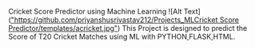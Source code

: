 Cricket Score Predictor using Machine Learning
![Alt Text](["https://github.com/priyanshusrivastav212/Projects_MLCricket Score Predictor/templates/acricket.jpg"](https://github.com/priyanshusrivastav212/Projects_ML/blob/main/Cricket%20Score%20Predictor/templates/acricket.jpg))
This Project is designed to predict the Score of T20 Cricket Matches using ML with PYTHON,FLASK,HTML.

